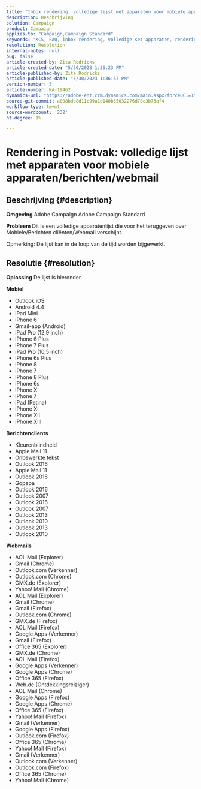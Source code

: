 ```yaml
---
title: "Inbox rendering: volledige lijst met apparaten voor mobiele apparaten/berichten/webmail"
description: Beschrijving
solution: Campaign
product: Campaign
applies-to: "Campaign,Campaign Standard"
keywords: "KCS, FAQ, inbox rendering, volledige set apparaten, rendering across, mobile, messaging client, webmail, ACS, AC, Adobe Campaign, Adobe Campaign Standard"
resolution: Resolution
internal-notes: null
bug: false
article-created-by: Zita Rodricks
article-created-date: "5/30/2023 1:36:23 PM"
article-published-by: Zita Rodricks
article-published-date: "5/30/2023 1:36:57 PM"
version-number: 3
article-number: KA-19462
dynamics-url: "https://adobe-ent.crm.dynamics.com/main.aspx?forceUCI=1&pagetype=entityrecord&etn=knowledgearticle&id=f206e1f6-eefe-ed11-8f6e-6045bd0063aa"
source-git-commit: a098bde8d11c99a1d140b35032276d70c3b73af4
workflow-type: tm+mt
source-wordcount: '232'
ht-degree: 1%

---
```


# Rendering in Postvak: volledige lijst met apparaten voor mobiele apparaten/berichten/webmail

## Beschrijving {#description}


<b>Omgeving</b>
Adobe Campaign Adobe Campaign Standard

<b>Probleem</b>
Dit is een volledige apparatenlijst die voor het teruggeven over Mobiele/Berichten cliënten/Webmail verschijnt.

Opmerking: De lijst kan in de loop van de tijd worden bijgewerkt.


## Resolutie {#resolution}


<b>Oplossing</b>
De lijst is hieronder.

<b>Mobiel</b>

- Outlook iOS
- Android 4.4
- iPad Mini
- iPhone 6
- Gmail-app (Android)
- iPad Pro (12,9 inch)
- iPhone 6 Plus
- iPhone 7 Plus
- iPad Pro (10,5 inch)
- iPhone 6s Plus
- iPhone 8
- iPhone 7
- iPhone 8 Plus
- iPhone 6s
- iPhone X
- iPhone 7
- iPad (Retina)
- iPhone XI
- iPhone XII
- iPhone XIII




<b>Berichtenclients</b>

- Kleurenblindheid
- Apple Mail 11
- Onbewerkte tekst
- Outlook 2016
- Apple Mail 11
- Outlook 2016
- Gopapa
- Outlook 2016
- Outlook 2007
- Outlook 2016
- Outlook 2007
- Outlook 2013
- Outlook 2010
- Outlook 2013
- Outlook 2010




<b>Webmails</b>

- AOL Mail (Explorer)
- Gmail (Chrome)
- Outlook.com (Verkenner)
- Outlook.com (Chrome)
- GMX.de (Explorer)
- Yahoo! Mail (Chrome)
- AOL Mail (Explorer)
- Gmail (Chrome)
- Gmail (Firefox)
- Outlook.com (Chrome)
- GMX.de (Firefox)
- AOL Mail (Firefox)
- Google Apps (Verkenner)
- Gmail (Firefox)
- Office 365 (Explorer)
- GMX.de (Chrome)
- AOL Mail (Firefox)
- Google Apps (Verkenner)
- Google Apps (Chrome)
- Office 365 (Firefox)
- Web.de (Ontdekkingsreiziger)
- AOL Mail (Chrome)
- Google Apps (Firefox)
- Google Apps (Chrome)
- Office 365 (Firefox)
- Yahoo! Mail (Firefox)
- Gmail (Verkenner)
- Google Apps (Firefox)
- Outlook.com (Firefox)
- Office 365 (Chrome)
- Yahoo! Mail (Firefox)
- Gmail (Verkenner)
- Outlook.com (Verkenner)
- Outlook.com (Firefox)
- Office 365 (Chrome)
- Yahoo! Mail (Chrome)

